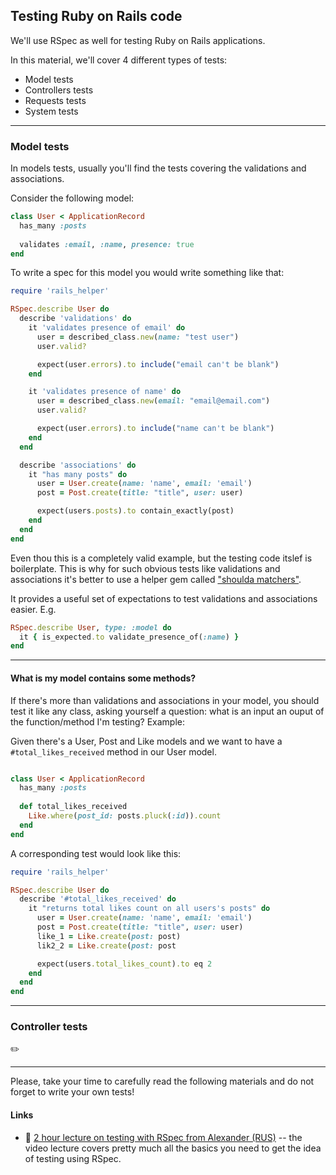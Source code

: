 ## Testing Ruby on Rails code

We'll use RSpec as well for testing Ruby on Rails applications.

In this material, we'll cover 4 different types of tests:

- Model tests
- Controllers tests
- Requests tests
- System tests

---

### Model tests

In models tests, usually you'll find the tests covering the validations and associations.

Consider the following model:

```ruby
class User < ApplicationRecord
  has_many :posts
  
  validates :email, :name, presence: true
end
```

To write a spec for this model you would write something like that:


```ruby
require 'rails_helper'

RSpec.describe User do
  describe 'validations' do
    it 'validates presence of email' do
      user = described_class.new(name: "test user")
      user.valid?

      expect(user.errors).to include("email can't be blank")
    end

    it 'validates presence of name' do
      user = described_class.new(email: "email@email.com")
      user.valid?

      expect(user.errors).to include("name can't be blank")
    end
  end

  describe 'associations' do
    it "has many posts" do
      user = User.create(name: 'name', email: 'email')
      post = Post.create(title: "title", user: user)

      expect(users.posts).to contain_exactly(post)
    end
  end
end

```

Even thou this is a completely valid example, but the testing code itslef is boilerplate. This is why for such obvious tests like validations and associations it's better
to use a helper gem called ["shoulda matchers"](https://github.com/thoughtbot/shoulda-matchers).

It provides a useful set of expectations to test validations and associations easier. E.g.

```ruby
RSpec.describe User, type: :model do
  it { is_expected.to validate_presence_of(:name) }
end
```
---

#### What is my model contains some methods?

If there's more than validations and associations in your model, you should test it like any class, asking yourself a question: what is an input an ouput of the 
function/method I'm testing? Example:

Given there's a User, Post and Like models and we want to have a `#total_likes_received` method in our User model.

```ruby

class User < ApplicationRecord
  has_many :posts
  
  def total_likes_received
    Like.where(post_id: posts.pluck(:id)).count
  end
end
```

A corresponding test would look like this:

```ruby
require 'rails_helper'

RSpec.describe User do
  describe '#total_likes_received' do
    it "returns total likes count on all users's posts" do
      user = User.create(name: 'name', email: 'email')
      post = Post.create(title: "title", user: user)
      like_1 = Like.create(post: post)
      lik2_2 = Like.create(post: post

      expect(users.total_likes_count).to eq 2
    end
  end
end

```

---

### Controller tests



✏️  

---

Please, take your time to carefully read the following materials and do not forget to write your own tests!

#### Links

- 🔗 [2 hour lecture on testing with RSpec from Alexander (RUS)](https://www.youtube.com/watch?v=eVSaLSpHHpY "2 hour lecture on testing with RSpec from Alexander (RUS)") -- the video lecture covers pretty much all the basics you need to get the idea of testing using RSpec.
